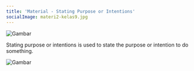 ```yaml
---
title: 'Material - Stating Purpose or Intentions'
socialImage: materi2-kelas9.jpg
---
```

![Gambar](/materi2-kelas9.jpg)

Stating purpose or intentions is used to state the purpose or intention to do something.

![Gambar](/materi2-tabel-kelas9.png)

